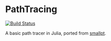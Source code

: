 # PathTracing

[![Build Status](https://github.com/c42f/PathTracing.jl/workflows/CI/badge.svg)](https://github.com/c42f/PathTracing.jl/actions)

A basic path tracer in Julia, ported from
[smallpt](https://www.kevinbeason.com/smallpt).
